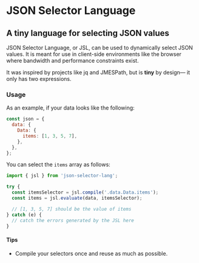 # JSON Selector Language

## A tiny language for selecting JSON values

JSON Selector Language, or JSL, can be used to dynamically select JSON values.
It is meant for use in client-side environments like the browser where
bandwidth and performance constraints exist.

It was inspired by projects like jq and JMESPath, but is **tiny** by design—
it only has two expressions.

### Usage

As an example, if your data looks like the following:

```javascript
const json = {
  data: {
    Data: {
      items: [1, 3, 5, 7],
    },
  },
};
```

You can select the `items` array as follows:

```javascript
import { jsl } from 'json-selector-lang';

try {
  const itemsSelector = jsl.compile('.data.Data.items');
  const items = jsl.evaluate(data, itemsSelector);

  // [1, 3, 5, 7] should be the value of items
} catch (e) {
  // catch the errors generated by the JSL here
}
```

#### Tips

- Compile your selectors once and reuse as much as possible.
